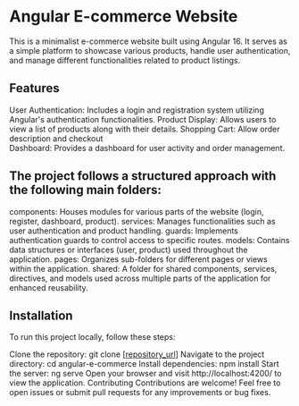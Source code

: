 # Angular E-commerce Website

This is a minimalist e-commerce website built using Angular 16. It serves as a simple platform to showcase various products, handle user authentication, and manage different functionalities related to product listings.

## Features

 User Authentication: Includes a login and registration system utilizing Angular's authentication functionalities.
 Product Display: Allows users to view a list of products along with their details.
 Shopping Cart: Allow order description and checkout  
 Dashboard: Provides a dashboard for user activity and order management.

## The project follows a structured approach with the following main folders:

 components: Houses modules for various parts of the website (login, register, dashboard, product).
 services: Manages functionalities such as user authentication and product handling.
 guards: Implements authentication guards to control access to specific routes.
 models: Contains data structures or interfaces (user, product) used throughout the application.
 pages: Organizes sub-folders for different pages or views within the application.
 shared: A folder for shared components, services, directives, and models used across multiple parts of the application for enhanced reusability.

## Installation 

To run this project locally, follow these steps:

Clone the repository: git clone [[repository_url](https://github.com/Ahmed-BEN-GHALBA/E-shop.git)]
Navigate to the project directory: cd angular-e-commerce
Install dependencies: npm install
Start the server: ng serve
Open your browser and visit http://localhost:4200/ to view the application.
Contributing
Contributions are welcome! Feel free to open issues or submit pull requests for any improvements or bug fixes.



